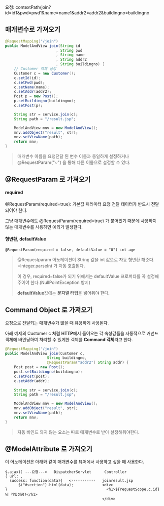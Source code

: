 요청: contextPath/join?id=id1&pwd=pwd1&name=name1&addr2=addr2&buildingno=buildingno

## 매개변수로 가져오기
```java
@RequestMapping("/join")
public ModelAndView join(String id
					   , String pwd
					   , String name
					   , String addr2
					   , String buildingno) {
	// Customer 객체 생성
	Customer c = new Customer();
	c.setId(id);
	c.setPwd(pwd);
	c.setName(name);
	c.setAddr(addr2);
	Post p = new Post();
	p.setBuildingno(buildingno);
	c.setPost(p);

	String str = service.join(c);
	String path = "/result.jsp";

	ModelAndView mnv = new ModelAndView();
	mnv.addObject("result", str);
	mnv.setViewName(path);
	return mnv;
}
```
>매개변수 이름을 요청전달 된 변수 이름과 동일하게 설정하거나
>@RequestParam("~") 을 통해 다른 이름으로 설정할 수 있다.

## @RequestParam 로 가져오기

#### required
@RequestParam(required=true): 
기본값
패러미터 요청 전달 데이터가 반드시 전달되어야 한다.

그냥 매개변수에도 @RequestParam(required=true) 가 붙어있기 때문에 사용하지 않는 매개변수를 사용하면 예외가 발생한다.

#### 형변환, defaultValue
`@RequestParam(required = false, defaultValue = "0") int age`
>@Requestparam 어노테이션이 String 값을 int 값으로 자동 형변환 해준다. 
>=Integer.parseInt 가 자동 호출된다.
>
>이 경우, required=false가 되기 위해서는 defaultValue 프로퍼티를 꼭 설정해주어야 한다.(NullPointException 방지)
>
>**defaultValue**값에는 **문자열 타입**을 넣어줘야 한다.

## Command Object 로 가져오기

요청으로 전달되는 매개변수가 많을 때 유용하게 사용된다.

아래 예제의 Customer c 처럼 
**HTTP**에서 들어오는 각 속성값들을 자동적으로 커맨드 객체에 바인딩하여 처리할 수 있게한 객체를 **Command 객체**라고 한다.
```java
@RequestMapping("/join")
public ModelAndView join(Customer c, 
				   String buildingno, 
				   @RequestParam("addr2") String addr) {
	Post post = new Post();
	post.setBuildingno(buildingno);
	c.setPost(post);
	c.setAddr(addr);
		
	String str = service.join(c);
	String path = "/result.jsp";

	ModelAndView mnv = new ModelAndView();
	mnv.addObject("result", str);
	mnv.setViewName(path);
	return mnv;
}
```
>자동 바인드 되지 않는 요소는 따로 매개변수로 받아 설정해줘야한다.


## @ModelAttribute 로 가져오기

이 어노테이션은 아래와 같이 매개변수를 뷰어에서 사용하고 싶을 때 사용한다.
```
$.ajax() ---요청--->	 DispatcherServlet		Controller
{ url: ,
  success: function(data){	 <-----------	joinresult.jsp
	  $("#section").html(data);				<div>
}											  <h1>${requestScope.c.id}님 가입성공!</h1>
											</div>
```


<!--stackedit_data:
eyJoaXN0b3J5IjpbNTQ5NDEwMjc2LC0xNTQ4ODQxMTg0LDM4Mj
c1MDEwNywxMzk5OTY1MDA5XX0=
-->